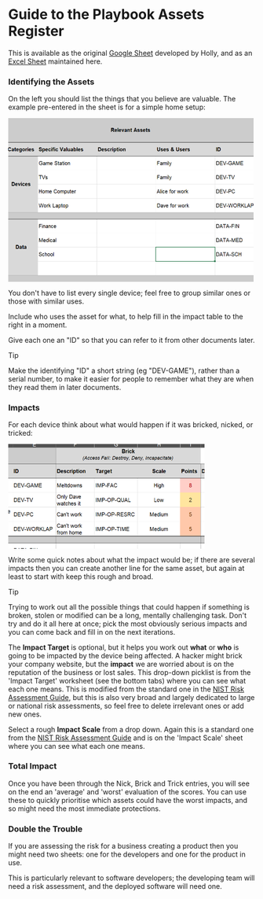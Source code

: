 # Guide to the Playbook Assets Register

This is available as the original [Google Sheet](https://docs.google.com/spreadsheets/d/1YTQhJwKRkcZ8dpORtiHov0FCh3IHVTsWt-inOh3JeWU) developed by Holly, and as an [Excel Sheet](AssetsRegister.xlsx) maintained here.

### Identifying the Assets

On the left you should list the things that you believe are valuable. The example pre-entered in the sheet is for a simple home setup: 

<img src="AssetsRegisterGuide-Identify.png" align=center width=500 />

You don't have to list every single device; feel free to group similar ones or those with similar uses. 

Include who uses the asset for what, to help fill in the impact table to the right in a moment. 

Give each one an "ID" so that you can refer to it from other documents later. 

> [!TIP]
>
> Make the identifying "ID" a short string (eg "DEV-GAME"), rather than a serial number, to make it easier for people to remember what they are when they read them in later documents. 

### Impacts

For each device think about what would happen if it was bricked, nicked, or tricked:

<img src="AssetsRegisterGuide-Impact.png" align=center width=400 />

Write some quick notes about what the impact would be; if there are several impacts then you can create another line for the same asset, but again at least to start with keep this rough and broad.

> [!TIP]
>
> Trying to work out all the possible things that could happen if something is broken, stolen or modified can be a long, mentally challenging task.  Don't try and do it all here at once; pick the most obviously serious impacts and you can come back and fill in on the next iterations.

The **Impact Target** is optional, but it helps you work out **what** or **who** is going to be impacted by the device being affected.  A hacker might brick your company website, but the **impact** we are worried about is on the reputation of the business or lost sales. This drop-down picklist is from the 'Impact Target' worksheet (see the bottom tabs) where you can see what each one means. This is modified from the standard one in the [NIST Risk Assessment Guide](./about/), but this is also very broad and largely dedicated to large or national risk assessments, so feel free to delete irrelevant ones or add new ones.

Select a rough **Impact Scale** from a drop down. Again this is a standard one from the [NIST Risk Assessment Guide](./about/) and is on the 'Impact Scale' sheet where you can see what each one means.

### Total Impact

Once you have been through the Nick, Brick and Trick entries, you will see on the end an 'average' and 'worst' evaluation of the scores. You can use these to quickly prioritise which assets could have the worst impacts, and so might need the most immediate protections.

### Double the Trouble

If you are assessing the risk for a business creating a product then you might need two sheets: one for the developers and one for the product in use. 

This is particularly relevant to software developers; the developing team will need a risk assessment, and the deployed software will need one.


